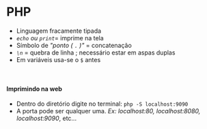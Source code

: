 # PHP

<ul>
 <li>Linguagem fracamente tipada</li>

 <li><em><code>echo</code> ou <code>print</code></em>=  imprime na tela</li>

 <li>Símbolo de <em>"ponto ( <code>.</code> )"</em> = concatenação</li>

 <li><em><code>\n</code></em> = quebra de linha ; necessário estar em aspas duplas</li>

 <li>Em variáveis usa-se o <code>$</code> antes</li>
</ul>

<br>

#### Imprimindo na web

<ul>
 <li>Dentro do diretório digite no terminal: <code>php -S localhost:9090</code></li>

 <li>A porta pode ser qualquer uma. <em>Ex: localhost:80, localhost:8080, localhost:9090</em>, etc...</li>
</ul>